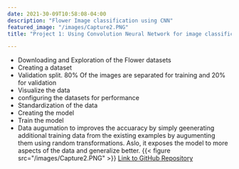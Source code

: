 ```yaml
---
date: 2021-30-09T10:58:08-04:00
description: "Flower Image classification using CNN"
featured_image: "/images/Capture2.PNG"
title: "Project 1: Using Convolution Neural Network for image classification"

---
```


* Downloading and Exploration of the Flower datasets
* Creating a dataset
* Validation split. 80% Of the images are separated for training and 20% for validation
* Visualize the data
* configuring the datasets for performance
* Standardization of the data
* Creating the model
* Train the model
* Data augumation to improves the accuaracy by simply geenerating additional training data from the existing examples by augumenting them using random transformations. Aslo, it exposes the   model to more aspects of the data and generalize better.
{{< figure src="/images/Capture2.PNG" >}}
[Link to GitHub Repository](https://github.com/AyorindeTayo/Case-Study-A-Deep-Learning-Knowledge/blob/main/Flowerimageclassification.ipynb)
